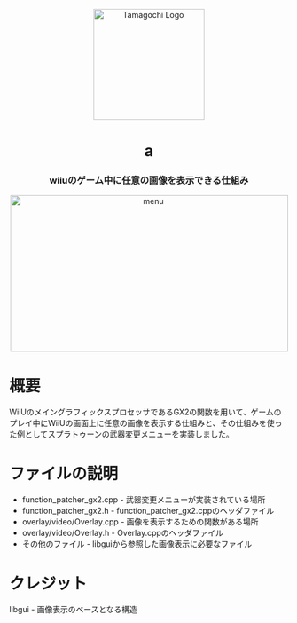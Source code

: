 <p align="center"> 
  <img src="img/Tamagochi_logo.png" alt="Tamagochi Logo" width="200px" height="200px">
</p>

<h1 align="center"> a </h1>
<h3 align="center"> wiiuのゲーム中に任意の画像を表示できる仕組み</h3>

<p align="center"> 
  <img src="img/F7GsqeAa0AAkm1A.jpg" alt="menu" height="282px" width="501px">
</p>

# 概要

WiiUのメイングラフィックスプロセッサであるGX2の関数を用いて、ゲームのプレイ中にWiiUの画面上に任意の画像を表示する仕組みと、その仕組みを使った例としてスプラトゥーンの武器変更メニューを実装しました。

# ファイルの説明

 - function_patcher_gx2.cpp - 武器変更メニューが実装されている場所
 - function_patcher_gx2.h - function_patcher_gx2.cppのヘッダファイル
 - overlay/video/Overlay.cpp - 画像を表示するための関数がある場所
 - overlay/video/Overlay.h - Overlay.cppのヘッダファイル
 - その他のファイル - libguiから参照した画像表示に必要なファイル

# クレジット

libgui - 画像表示のベースとなる構造
